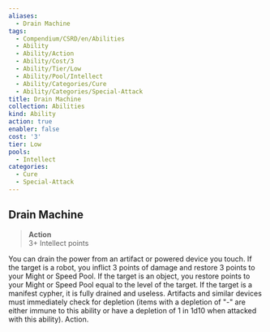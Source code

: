 ```yaml
---
aliases:
  - Drain Machine
tags:
  - Compendium/CSRD/en/Abilities
  - Ability
  - Ability/Action
  - Ability/Cost/3
  - Ability/Tier/Low
  - Ability/Pool/Intellect
  - Ability/Categories/Cure
  - Ability/Categories/Special-Attack
title: Drain Machine
collection: Abilities
kind: Ability
action: true
enabler: false
cost: '3'
tier: Low
pools:
  - Intellect
categories:
  - Cure
  - Special-Attack
---
```

## Drain Machine  
>**Action**  
>3+ Intellect points
  
You can drain the power from an artifact or powered device you touch. If the target is a robot, you inflict 3 points of damage and restore 3 points to your Might or Speed Pool. If the target is an object, you restore points to your Might or Speed Pool equal to the level of the target. If the target is a manifest cypher, it is fully drained and useless. Artifacts and similar devices must immediately check for depletion (items with a depletion of "-" are either immune to this ability or have a depletion of 1 in 1d10 when attacked with this ability). Action.